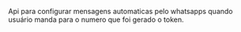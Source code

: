 Api para configurar mensagens automaticas pelo whatsapps quando usuário manda para o numero que foi gerado o token.
